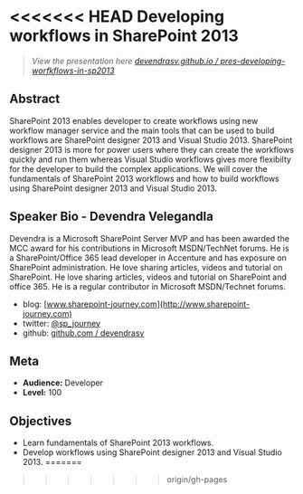 <<<<<<< HEAD
Developing workflows in SharePoint 2013
=========================================
> *View the presentation here [devendrasv.github.io / pres-developing-worfkflows-in-sp2013](http://devendrasv.github.io/pres-developing-worfkflows-in-sp2013)*

Abstract
---------
SharePoint 2013 enables developer to create workflows using new workflow manager service and the main tools that can be used to build workflows are SharePoint designer 2013 and Visual Studio 2013. SharePoint designer 2013 is more for power users where they can create the workflows quickly and run them whereas Visual Studio workflows gives more flexibilty for the developer to build the complex applications. We will cover the fundamentals of SharePoint 2013 workflows and how to build workflows using SharePoint designer 2013 and Visual Studio 2013.

Speaker Bio - Devendra Velegandla
---------------------------------
Devendra is a Microsoft SharePoint Server MVP and has been awarded the MCC award for his contributions in Microsoft MSDN/TechNet forums. He is a SharePoint/Office 365 lead developer in Accenture and has exposure on SharePoint administration. He love sharing articles, videos and tutorial on SharePoint. He love sharing articles, videos and tutorial on SharePoint and office 365. He is a regular contributor in Microsoft MSDN/Technet forums. 

- blog: [www.sharepoint-journey.com](http://www.sharepoint-journey.com)
- twitter: [@sp_journey](http://www.twitter.com/sp_journey)
- github: [github.com / devendrasv](http://github.com/devendrasv)


Meta
----
- **Audience:** Developer
- **Level:** 100

Objectives
----------
- Learn fundamentals of SharePoint 2013 workflows.
- Develop workflows using SharePoint designer 2013 and Visual Studio 2013.
=======
>>>>>>> origin/gh-pages

